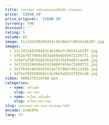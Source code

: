 ```yaml
---
title: การเกษตร เครื่องพ่นสารเคมีไฟฟ้า การเกษตร
price: '12640.39'
price_original: '12640.39'
currency: THB
discount: ''
rating: 5
volume: 85
image: S1c145240288443c4b186e7cdb541ab28Y.jpg
images:
  - S1c145240288443c4b186e7cdb541ab28Y.jpg
  - Sfb2a76f7966c483aab9e6b9507215977i.jpg
  - Scb6fa75875b84355afd37be56d6fcae6R.jpg
  - S4f231534698e42419484f458e72a9df51.jpg
  - Sa776d4c0d2b54591ae75f8bb7d6112d1b.jpg
  - Sdf6af035b0bb42cda30e9a5b31f92bce0.jpg
video: 4000270124780.mp4
categories:
  - name: เครื่องมือ
    slug: เคร-องม
  - name: อะไหล่ เครื่องมือ
    slug: อะไหล-เคร-องม
slug: การเกษตร-เคร-องพ-นสารเคม-ไฟฟ
encode: onA54PQ
lang: th
---
```

  